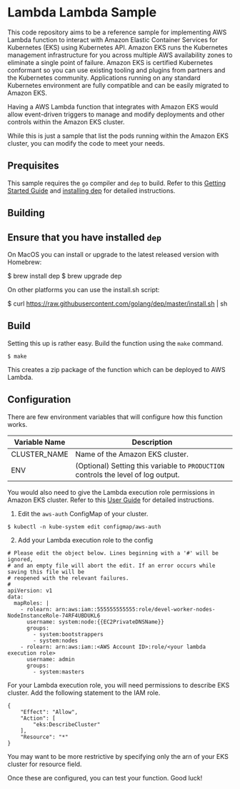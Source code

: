 # Lambda Lambda Sample

This code repository aims to be a reference sample for implementing AWS Lambda function to interact
with Amazon Elastic Container Services for Kubernetes (EKS) using Kubernetes API. Amazon EKS runs
the Kubernetes management infrastructure for you across multiple AWS availability zones to eliminate
a single point of failure. Amazon EKS is certified Kubernetes conformant so you can use existing
tooling and plugins from partners and the Kubernetes community. Applications running on any standard
Kubernetes environment are fully compatible and can be easily migrated to Amazon EKS.

Having a AWS Lambda function that integrates with Amazon EKS would allow event-driven triggers to
manage and modify deployments and other controls within the Amazon EKS cluster.

While this is just a sample that list the pods running within the Amazon EKS cluster, you can
modify the code to meet your needs.

## Prequisites

This sample requires the `go` compiler and `dep` to build. Refer to this [Getting Started
Guide](https://golang.org/doc/install) and [installing
dep](https://golang.github.io/dep/docs/installation.html) for detailed instructions.

## Building

Ensure that you have installed `dep`
--------------------------------------

On MacOS you can install or upgrade to the latest released version with Homebrew:

$ brew install dep
$ brew upgrade dep

On other platforms you can use the install.sh script:

$ curl https://raw.githubusercontent.com/golang/dep/master/install.sh | sh

Build 
------

Setting this up is rather easy. Build the function using the `make` command.

```
$ make
```

This creates a zip package of the function which can be deployed to AWS Lambda. 

## Configuration

There are few environment variables that will configure how this function works.

Variable Name | Description
--------------|------------
CLUSTER_NAME | Name of the Amazon EKS cluster.
ENV | (Optional) Setting this variable to `PRODUCTION` controls the level of log output.

You would also need to give the Lambda execution role permissions in Amazon EKS cluster. Refer to
this [User Guide](https://docs.aws.amazon.com/eks/latest/userguide/add-user-role.html) for detailed
instructions.

1. Edit the `aws-auth` ConfigMap of your cluster.
```
$ kubectl -n kube-system edit configmap/aws-auth
```
2. Add your Lambda execution role to the config
```
# Please edit the object below. Lines beginning with a '#' will be ignored,
# and an empty file will abort the edit. If an error occurs while saving this file will be
# reopened with the relevant failures.
#
apiVersion: v1
data:
  mapRoles: |
    - rolearn: arn:aws:iam::555555555555:role/devel-worker-nodes-NodeInstanceRole-74RF4UBDUKL6
      username: system:node:{{EC2PrivateDNSName}}
      groups:
        - system:bootstrappers
        - system:nodes
    - rolearn: arn:aws:iam::<AWS Account ID>:role/<your lambda execution role>
      username: admin
      groups:
        - system:masters
```

For your Lambda execution role, you will need permissions to describe EKS cluster. Add the following
statement to the IAM role.

```
{
    "Effect": "Allow",
    "Action": [
        "eks:DescribeCluster"
    ],
    "Resource": "*"
}
```

You may want to be more restrictive by specifying only the arn of your EKS cluster for resource
field.

Once these are configured, you can test your function. Good luck!



